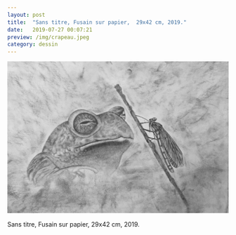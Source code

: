 ```yaml
---
layout: post
title:  "Sans titre, Fusain sur papier,  29x42 cm, 2019."
date:   2019-07-27 00:07:21
preview: /img/crapeau.jpeg
category: dessin
---
```


![Picture 1](/img/crapeau.jpeg) 


Sans titre, Fusain sur papier,  29x42 cm, 2019.
